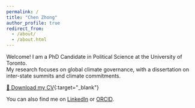 ```yaml
---
permalink: /
title: "Chen Zhong"
author_profile: true
redirect_from: 
  - /about/
  - /about.html
---
```


Welcome! I am a PhD Candidate in Political Science at the University of Toronto.  
My research focuses on global climate governance, with a dissertation on inter-state summits and climate commitments.

[📄 Download my CV](files/CV_Zhong_0822_2025.pdf){:target="_blank"}

You can also find me on [LinkedIn](https://www.linkedin.com/in/chen-zhong-154987226) or [ORCID](https://orcid.org/0009-0008-5770-1461).

